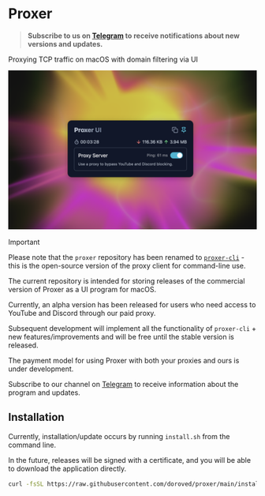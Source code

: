 # Proxer

> **Subscribe to us on [Telegram](https://t.me/macproxer) to receive notifications about new versions and updates.**

Proxying TCP traffic on macOS with domain filtering via UI

![proxer screenshot](proxer.png)

> [!IMPORTANT]
> Please note that the `proxer` repository has been renamed to [`proxer-cli`](https://github.com/doroved/proxer-cli) - this is the open-source version of the proxy client for command-line use.

The current repository is intended for storing releases of the commercial version of Proxer as a UI program for macOS.

Currently, an alpha version has been released for users who need access to YouTube and Discord through our paid proxy.

Subsequent development will implement all the functionality of `proxer-cli` + new features/improvements and will be free until the stable version is released.

The payment model for using Proxer with both your proxies and ours is under development.

Subscribe to our channel on [Telegram](https://t.me/macproxer) to receive information about the program and updates.

## Installation

Currently, installation/update occurs by running `install.sh` from the command line.

In the future, releases will be signed with a certificate, and you will be able to download the application directly.

```bash
curl -fsSL https://raw.githubusercontent.com/doroved/proxer/main/install.sh | bash
```
